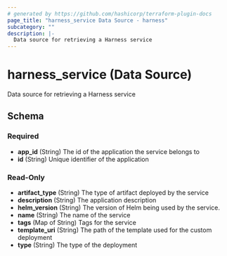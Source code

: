 ```yaml
---
# generated by https://github.com/hashicorp/terraform-plugin-docs
page_title: "harness_service Data Source - harness"
subcategory: ""
description: |-
  Data source for retrieving a Harness service
---
```


# harness_service (Data Source)

Data source for retrieving a Harness service



<!-- schema generated by tfplugindocs -->
## Schema

### Required

- **app_id** (String) The id of the application the service belongs to
- **id** (String) Unique identifier of the application

### Read-Only

- **artifact_type** (String) The type of artifact deployed by the service
- **description** (String) The application description
- **helm_version** (String) The version of Helm being used by the service.
- **name** (String) The name of the service
- **tags** (Map of String) Tags for the service
- **template_uri** (String) The path of the template used for the custom deployment
- **type** (String) The type of the deployment


